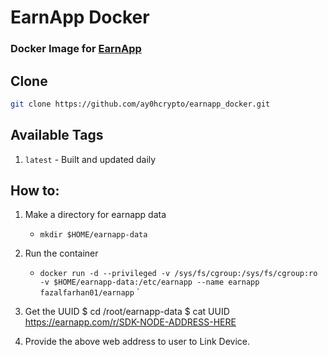 # EarnApp Docker
### Docker Image for [EarnApp](https://earnapp.com)

## Clone
```BASH
git clone https://github.com/ay0hcrypto/earnapp_docker.git
```
## Available Tags
1. `latest` - Built and updated daily

## How to:

1. Make a directory for earnapp data
    - `mkdir $HOME/earnapp-data`
2. Run the container
    - `docker run -d --privileged -v /sys/fs/cgroup:/sys/fs/cgroup:ro -v $HOME/earnapp-data:/etc/earnapp --name earnapp fazalfarhan01/earnapp` `
3. Get the UUID
    $ cd /root/earnapp-data
    $ cat UUID
    https://earnapp.com/r/SDK-NODE-ADDRESS-HERE

4. Provide the above web address to user to Link Device.

